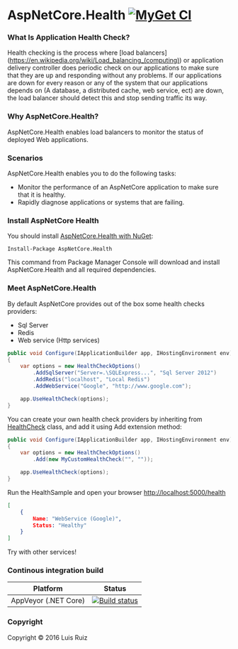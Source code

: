 # AspNetCore.Health [![MyGet CI](https://img.shields.io/myget/aspnetcore-health/v/AspNetCore.Health.svg)](http://myget.org/gallery/aspnetcore-health)

### What Is Application Health Check?

Health checking is the process where [load balancers] (https://en.wikipedia.org/wiki/Load_balancing_(computing)) or application delivery controller does periodic check on our applications to make sure that they are up and responding without any problems. If our applications are down for every reason or any of the system that our applications depends on (A database, a distributed cache, web service, ect) are down, the load balancer should detect this and stop sending traffic its way.

### Why AspNetCore.Health?

AspNetCore.Health enables load balancers to monitor the status of deployed Web applications.

### Scenarios

AspNetCore.Health enables you to do the following tasks:

* Monitor the performance of an AspNetCore application to make sure that it is healthy.
* Rapidly diagnose applications or systems that are failing.

### Install AspNetCore Health

You should install [AspNetCore.Health with NuGet](https://www.nuget.org/packages/AspNetCore.Health):

    Install-Package AspNetCore.Health
    
This command from Package Manager Console will download and install AspNetCore.Health and all required dependencies.

### Meet AspNetCore.Health

By default AspNetCore provides out of the box some health checks providers:

* Sql Server
* Redis
* Web service (Http services)

```csharp
public void Configure(IApplicationBuilder app, IHostingEnvironment env)
{
    var options = new HealthCheckOptions()
        .AddSqlServer("Server=.\SQLExpress...", "Sql Server 2012")
        .AddRedis("localhost", "Local Redis")
        .AddWebService("Google", "http://www.google.com");

    app.UseHealthCheck(options);
}
```

You can create your own health check providers by inheriting from [HealthCheck](https://github.com/lurumad/aspnetcore-health/blob/master/src/AspNetCore.Health/HealthCheck.cs) class, and add it using Add extension method:

```csharp
public void Configure(IApplicationBuilder app, IHostingEnvironment env)
{
    var options = new HealthCheckOptions()
        .Add(new MyCustomHealthCheck("", ""));

    app.UseHealthCheck(options);
}
```
Run the HealthSample and open your browser [http://localhost:5000/health](http://localhost:5000/health)

```json
[
    {
        Name: "WebService (Google)",
        Status: "Healthy"
    }
]
```

Try with other services!

### Continous integration build

| Platform                    | Status                                                                                                                                  |
|-----------------------------|-----------------------------------------------------------------------------------------------------------------------------------------|
| AppVeyor (.NET Core) | [![Build status](https://ci.appveyor.com/api/projects/status/nxoyeq5r03tk6cpq/branch/master?svg=true)](https://ci.appveyor.com/project/lurumad/aspnetcore-health/branch/master) |

### Copyright

Copyright © 2016 Luis Ruiz
